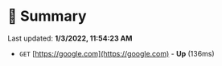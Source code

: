 # 📖 Summary
Last updated: **1/3/2022, 11:54:23 AM**

- `GET` [https://google.com](https://google.com) - **Up** (136ms)
